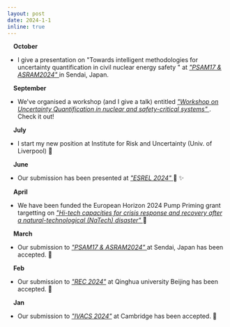 ```yaml
---
layout: post
date: 2024-1-1
inline: true
---
```



&emsp;**October**
- I give a presentation on "Towards intelligent methodologies for uncertainty quantification in civil nuclear energy safety
" at *<a href='https://www.psam17-asram2024.org/'>"PSAM17 & ASRAM2024" </a>* in Sendai, Japan.


&emsp;**September**
- We've organised a workshop (and I give a talk) entitled *<a href='https://sites.google.com/view/uq-in-safety-critical-systems/home'> "Workshop on Uncertainty Quantification in nuclear and safety-critical systems" </a>*. Check it out! 


&emsp;**July**
- I start my new position at Institute for Risk and Uncertainty (Univ. of Liverpool) :star2:

&emsp;**June**
- Our submission has been presented at *<a href='https://esrel2024.com/'> "ESREL 2024" </a>* :muscle: :sparkles:

&emsp;**April**
- We have been funded the European Horizon 2024 Pump Priming grant targetting on 
*<a href='https://ec.europa.eu/info/funding-tenders/opportunities/portal/screen/opportunities/topic-details/horizon-cl3-2024-drs-01-04'> "Hi-tech capacities for crisis response and recovery after a natural-technological (NaTech) disaster" </a>*  :dizzy:

&emsp;**March**
- Our submission to *<a href='https://www.psam17-asram2024.org/'>"PSAM17 & ASRAM2024" </a>* at Sendai, Japan has been accepted. :muscle:


&emsp;**Feb**
- Our submission to *<a href='http://rec2024.com/'>"REC 2024"</a>* at Qinghua university Beijing has been accepted. :muscle:


&emsp;**Jan**
- Our submission to *<a href='https://www.ivacs2024.com/'>"IVACS 2024"</a>* at Cambridge has been accepted. :muscle:







